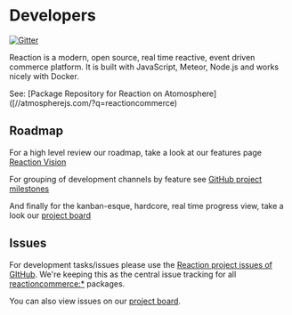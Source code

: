 # Developers

[![Gitter](https://badges.gitter.im/JoinChat.svg)](https://gitter.im/reactioncommerce/reaction?utm_source=badge&utm_medium=badge&utm_campaign=pr-badge&utm_content=badge)

Reaction is a modern, open source, real time reactive, event driven commerce platform. It is built with JavaScript, Meteor, Node.js and works nicely with Docker.

See: [Package Repository for Reaction on Atomosphere] ([//atmospherejs.com/?q=reactioncommerce)

## Roadmap
For a high level review our roadmap, take a look at our features page [Reaction Vision](https://reactioncommerce.com/features)

For grouping of development channels by feature see [GitHub project milestones](https://github.com/reactioncommerce/reaction/milestones)

And finally for the kanban-esque, hardcore, real time progress view, take a look our [project board](https://waffle.io/reactioncommerce/reaction)

## Issues
For development tasks/issues please use the [Reaction project issues of GItHub](https://github.com/reactioncommerce/reaction/issues?state=open). We're keeping this as the central issue tracking for all [reactioncommerce:*](https://github.com/reactioncommerce/) packages. 

You can also view issues on our [project board](https://waffle.io/reactioncommerce/reaction).

